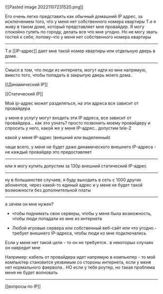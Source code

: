 ![[Pasted image 20221107231520.png]]

Его очень легко представить как обычный домашний IP адрес, за исключением того, что у меня нет собственного номера квартиры
Т.е я живу в таком доме, который представляет мне провайдер. Я могу спокойно гулять по городу, делать все что мне угодно. Но не могу звать гостей к себе, потому-что у меня нет собственного номера квартиры

-----
Т.е [[IP-адрес]] дает мне такой номер квартиры или отдельную дверь в доме.

-----
Смысл в том, что люди из интернета, могут идти ко мне напрямую, вместо того, чтобы попадать в закрытую дверь моего дома..

[[Динамический IP]]

[[Статический IP]]

Мой ip-адрес может разделяться, на эти адреса
все зависит от провайдера

у меня в услугу могут входить эти IP адреса, все зависит от провайдера... как это узнать? просто позвонить моему провайдеру и спросить у него, какой же у меня IP-адрес.. допустим tele-2

какой у меня IP-адрес (внешний или выделенный)

чаще всего, у меня не будет даже динамического внешнего IP-адреса  - не каждый провайдер это предоставляет

----
или я могу купить допустим за 130р внешний статический IP-адрес

------
ну в большинстве случаев, я буду выходить в сеть с 1000 других абонентов, через какой-то единый адрес и у меня не будет такой возможности без дополнительной платы

-------------------
а зачем он мне нужен? 
 - чтобы поднимать свои серверы, чтобы у меня была возможность, чтобы люди попадали ко мне из интернета

- Любой игровые сервера или собственный веб-сайт или что угодно - требует внешнего IP-адреса, чтобы люди ко мне подключались

Если у меня нет такой цели - то он не требуется.. в некоторых случаях он навредит мне

Например: кабель от провайдера идет напрямую в компьютер - то мой компьютер становится уязвимым со стороны интернета, если у меня нет нормального фаервола.. НО если у тебя роутер, но такая проблема меня не будет волновать

-------------
[[вопросы по IP]] 